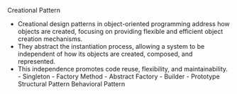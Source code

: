 Creational Pattern 
  -  Creational design patterns in object-oriented programming address how objects are created, focusing on providing flexible and efficient object creation mechanisms.
  -  They abstract the instantiation process, allowing a system to be independent of how its objects are created, composed, and represented.
  -  This independence promotes code reuse, flexibility, and maintainability.
    - Singleton
    - Factory Method
    - Abstract Factory
    - Builder
    - Prototype
Structural Pattern
Behavioral Pattern
